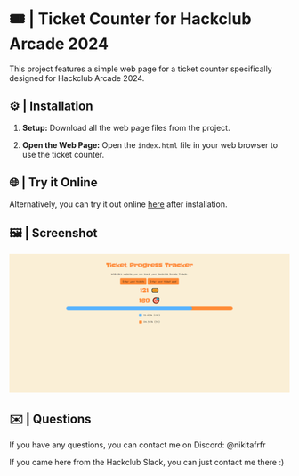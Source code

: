 # 🎟️ | Ticket Counter for Hackclub Arcade 2024

This project features a simple web page for a ticket counter specifically designed for Hackclub Arcade 2024.

## ⚙️ | Installation

1. **Setup:** Download all the web page files from the project.

2. **Open the Web Page:** Open the `index.html` file in your web browser to use the ticket counter.

## 🌐 | Try it Online

Alternatively, you can try it out online [here](https://hackclub.nik-dev.eu/ticket-counter/) after installation.

## 🖼️ | Screenshot

![Screenshot](screenshot.png)

## ✉️ | Questions

If you have any questions, you can contact me on Discord: @nikitafrfr

If you came here from the Hackclub Slack, you can just contact me there :)